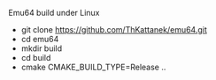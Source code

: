 Emu64 build under Linux

- git clone https://github.com/ThKattanek/emu64.git
- cd emu64
- mkdir build
- cd build
- cmake CMAKE_BUILD_TYPE=Release ..